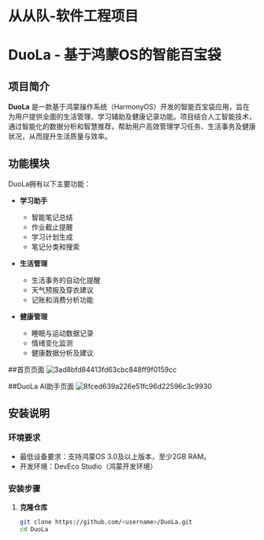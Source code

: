 # 从从队-软件工程项目
# DuoLa - 基于鸿蒙OS的智能百宝袋

## 项目简介
**DuoLa** 是一款基于鸿蒙操作系统（HarmonyOS）开发的智能百宝袋应用，旨在为用户提供全面的生活管理、学习辅助及健康记录功能。项目结合人工智能技术，通过智能化的数据分析和智慧推荐，帮助用户高效管理学习任务、生活事务及健康状况，从而提升生活质量与效率。

## 功能模块
DuoLa拥有以下主要功能：

- **学习助手**
  - 智能笔记总结
  - 作业截止提醒
  - 学习计划生成
  - 笔记分类和搜索

- **生活管理**
  - 生活事务的自动化提醒
  - 天气预报及穿衣建议
  - 记账和消费分析功能

- **健康管理**
  - 睡眠与运动数据记录
  - 情绪变化监测
  - 健康数据分析及建议

##首页页面
![3ad8bfd84413fd63cbc848ff9f0159cc](https://github.com/user-attachments/assets/0466c354-bc1a-494c-892e-e39a52c9bd8c)


##DuoLa AI助手页面
![8fced639a226e51fc96d22596c3c9930](https://github.com/user-attachments/assets/a13d94d8-b4f6-4e70-a0c1-815dc0a89d62)





## 安装说明
### 环境要求
- 最低设备要求：支持鸿蒙OS 3.0及以上版本，至少2GB RAM。
- 开发环境：DevEco Studio（鸿蒙开发环境）

### 安装步骤
1. **克隆仓库**
   ```bash  
   git clone https://github.com/<username>/DuoLa.git  
   cd DuoLa  
